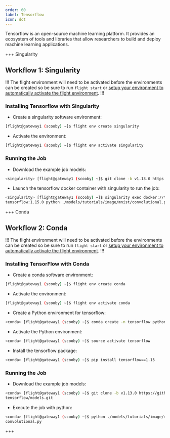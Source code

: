```yaml
---
order: 60
label: Tensorflow
icon: dot
---
```


Tensorflow is an open-source machine learning platform. It provides an ecosystem of tools and libraries that allow researchers to build and deploy machine learning applications.

+++ Singularity
## Workflow 1: Singularity

!!!
The flight environment will need to be activated before the environments can be created so be sure to run `flight start` or [setup your environment to automatically activate the flight environment](https://use.openflighthpc.org/en/latest/working-with-user-suite/flight-environment.html#activating-the-flight-environment).
!!!

### Installing Tensorflow with Singularity

- Create a singularity software environment:

```bash
[flight@gateway1 (scooby) ~]$ flight env create singularity
```

- Activate the environment:

```bash
[flight@gateway1 (scooby) ~]$ flight env activate singularity
```

### Running the Job

- Download the example job models:

```bash
<singularity> [flight@gateway1 (scooby) ~]$ git clone -b v1.13.0 https://github.com/tensorflow/models.git
```

- Launch the tensorflow docker container with singularity to run the job:

```bash
<singularity> [flight@gateway1 (scooby) ~]$ singularity exec docker://tensorflow/```
tensorflow:1.15.0 python ./models/tutorials/image/mnist/convolutional.py
```

+++ Conda
## Workflow 2: Conda

!!!
The flight environment will need to be activated before the environments can be created so be sure to run `flight start` or [setup your environment to automatically activate the flight environment](https://use.openflighthpc.org/en/latest/working-with-user-suite/flight-environment.html#activating-the-flight-environment).
!!!

### Installing TensorFlow with Conda

- Create a conda software environment:

```bash
[flight@gateway1 (scooby) ~]$ flight env create conda
```

- Activate the environment:

```bash
[flight@gateway1 (scooby) ~]$ flight env activate conda
```

- Create a Python environment for tensorflow:

```bash
<conda> [flight@gateway1 (scooby) ~]$ conda create -n tensorflow python=3.6
```

- Activate the Python environment:

```bash
<conda> [flight@gateway1 (scooby) ~]$ source activate tensorflow
```

- Install the tensorflow package:

```bash
<conda> [flight@gateway1 (scooby) ~]$ pip install tensorflow==1.15
```

### Running the Job

- Download the example job models:

```bash
<conda> [flight@gateway1 (scooby) ~]$ git clone -b v1.13.0 https://github.com/
tensorflow/models.git
```
- Execute the job with python:

```bash
<conda> [flight@gateway1 (scooby) ~]$ python ./models/tutorials/image/mnist/
convolutional.py
```
+++